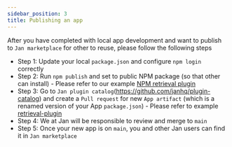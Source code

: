 ```yaml
---
sidebar_position: 3
title: Publishing an app
---
```


After you have completed with local app development and want to publish to `Jan marketplace` for other to reuse, please follow the following steps

- Step 1: Update your local `package.json` and configure `npm login` correctly
- Step 2: Run `npm publish` and set to public NPM package (so that other can install) - Please refer to our example [NPM retrieval plugin](https://www.npmjs.com/package/retrieval-plugin)
- Step 3: Go to `Jan plugin catalog`(https://github.com/janhq/plugin-catalog) and create a `Pull request` for new `App artifact` (which is a renamed version of your App `package.json`) - Please refer to example [retrieval-plugin](https://github.com/janhq/plugin-catalog/blob/main/retrieval-plugin.json)
- Step 4: We at Jan will be responsible to review and merge to `main`
- Step 5: Once your new app is on `main`, you and other Jan users can find it in `Jan marketplace`
